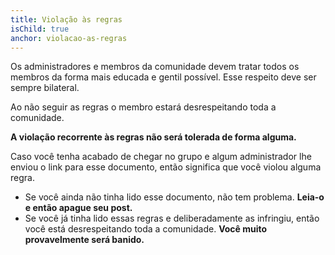 ```yaml
---
title: Violação às regras
isChild: true
anchor: violacao-as-regras
---
```


Os administradores e membros da comunidade devem tratar todos os membros da forma mais educada e gentil possível. Esse respeito deve ser sempre bilateral.

Ao não seguir as regras o membro estará desrespeitando toda a comunidade.

**A violação recorrente às regras não será tolerada de forma alguma.**

Caso você tenha acabado de chegar no grupo e algum administrador lhe enviou o link para esse documento, então significa que você violou alguma regra.

* Se você ainda não tinha lido esse documento, não tem problema. **Leia-o e então apague seu post.**
* Se você já tinha lido essas regras e deliberadamente as infringiu, então você está desrespeitando toda a comunidade. **Você muito provavelmente será banido.**
